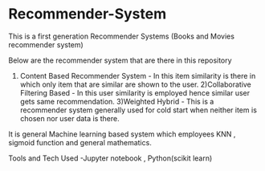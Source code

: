 # Recommender-System

This is a first generation Recommender Systems (Books and Movies recommender system)

Below are the recommender system that are there in this repository

1) Content Based Recommender System - In this item similarity is there in which only item that are similar are shown to the user.
2)Collaborative Filtering Based - In this user similarity is employed hence similar user gets same recommendation.
3)Weighted Hybrid - This is a recommender system generally used for cold start when neither item is chosen nor user data is there.

It is general Machine learning based system which employees KNN , sigmoid function and general mathematics.

Tools and Tech Used
-Jupyter notebook , Python(scikit learn)
